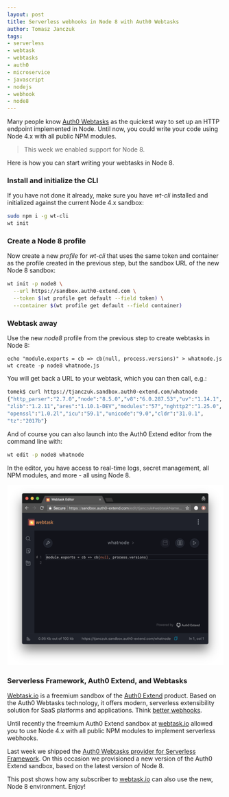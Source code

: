 ```yaml
---
layout: post
title: Serverless webhooks in Node 8 with Auth0 Webtasks
author: Tomasz Janczuk
tags:
- serverless
- webtask
- webtasks
- auth0
- microservice
- javascript
- nodejs
- webhook
- node8
---
```


Many people know [Auth0 Webtasks](https://webtask.io) as the quickest way to set up an HTTP endpoint implemented in Node. Until now, you could write your code using Node 4.x with all public NPM modules. 

> This week we enabled support for Node 8.

Here is how you can start writing your webtasks in Node 8.

### Install and initialize the CLI

If you have not done it already, make sure you have *wt-cli* installed and initialized against the current Node 4.x sandbox:

```bash
sudo npm i -g wt-cli
wt init
```

### Create a Node 8 profile

Now create a new *profile* for *wt-cli* that uses the same token and container as the profile created in the previous step, but the sandbox URL of the new Node 8 sandbox: 

```bash
wt init -p node8 \
  --url https://sandbox.auth0-extend.com \
  --token $(wt profile get default --field token) \
  --container $(wt profile get default --field container)
```

### Webtask away

Use the new *node8* profile from the previous step to create webtasks in Node 8: 

```
echo "module.exports = cb => cb(null, process.versions)" > whatnode.js
wt create -p node8 whatnode.js
```

You will get back a URL to your webtask, which you can then call, e.g.:

```bash
tomek$ curl https://tjanczuk.sandbox.auth0-extend.com/whatnode
{"http_parser":"2.7.0","node":"8.5.0","v8":"6.0.287.53","uv":"1.14.1",
"zlib":"1.2.11","ares":"1.10.1-DEV","modules":"57","nghttp2":"1.25.0",
"openssl":"1.0.2l","icu":"59.1","unicode":"9.0","cldr":"31.0.1",
"tz":"2017b"}
```

And of course you can also launch into the Auth0 Extend editor from the command line with:

```bash
wt edit -p node8 whatnode
```

In the editor, you have access to real-time logs, secret management, all NPM modules, and more - all using Node 8.

<img src="/assets/post_images/2017-09-23/0.png" class="tj-img-diagram-100" alt="Auth0 Extend editor">

### Serverless Framework, Auth0 Extend, and Webtasks

[Webtask.io](https://webtask.io) is a freemium sandbox of the [Auth0 Extend](https://auth0.com/extend) product. Based on the Auth0 Webtasks technology, it offers modern, serverless extensibility solution  for SaaS platforms and applications. Think [better webhooks](https://auth0.com/blog/why-is-serverless-extensibility-better-than-webhooks/).

Until recently the freemium Auth0 Extend sandbox at [webtask.io](https://webtask.io) allowed you to use Node 4.x with all public NPM modules to implement serverless webhooks. 

Last week we shipped the [Auth0 Webtasks provider for Serverless Framework](https://auth0.com/blog/serverless-framework-and-auth0-webtasks-hop-on-the-bullet-train/). On this occasion we provisioned a new version of the Auth0 Extend sandbox, based on the latest version of Node 8. 

This post shows how any subscriber to [webtask.io](https://webtask.io) can also use the new, Node 8 environment. Enjoy!
